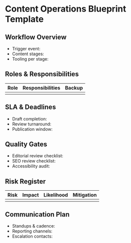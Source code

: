 # Content Operations Blueprint Template

## Workflow Overview
- Trigger event:
- Content stages:
- Tooling per stage:

## Roles & Responsibilities
| Role | Responsibilities | Backup |
| ---- | ---------------- | ------ |
|      |                  |        |

## SLA & Deadlines
- Draft completion:
- Review turnaround:
- Publication window:

## Quality Gates
- Editorial review checklist:
- SEO review checklist:
- Accessibility audit:

## Risk Register
| Risk | Impact | Likelihood | Mitigation |
| ---- | ------ | ---------- | ---------- |
|      |        |            |            |

## Communication Plan
- Standups & cadence:
- Reporting channels:
- Escalation contacts:
